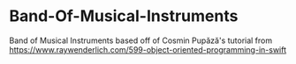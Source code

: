 # Band-Of-Musical-Instruments
Band of Musical Instruments based off of Cosmin Pupăză's tutorial from https://www.raywenderlich.com/599-object-oriented-programming-in-swift
